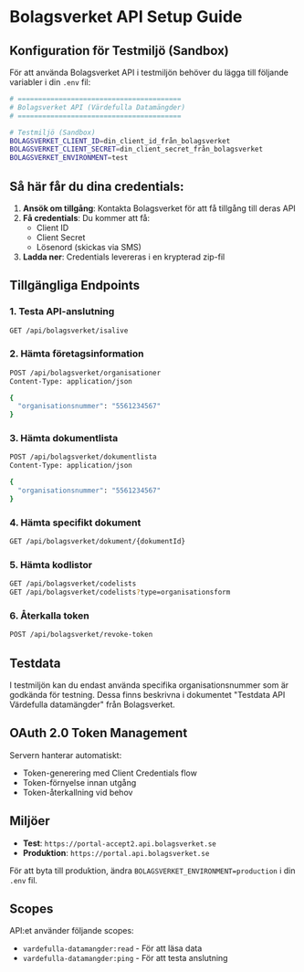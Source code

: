 # Bolagsverket API Setup Guide

## Konfiguration för Testmiljö (Sandbox)

För att använda Bolagsverket API i testmiljön behöver du lägga till följande variabler i din `.env` fil:

```bash
# ========================================
# Bolagsverket API (Värdefulla Datamängder)
# ========================================

# Testmiljö (Sandbox)
BOLAGSVERKET_CLIENT_ID=din_client_id_från_bolagsverket
BOLAGSVERKET_CLIENT_SECRET=din_client_secret_från_bolagsverket
BOLAGSVERKET_ENVIRONMENT=test
```

## Så här får du dina credentials:

1. **Ansök om tillgång**: Kontakta Bolagsverket för att få tillgång till deras API
2. **Få credentials**: Du kommer att få:
   - Client ID
   - Client Secret
   - Lösenord (skickas via SMS)
3. **Ladda ner**: Credentials levereras i en krypterad zip-fil

## Tillgängliga Endpoints

### 1. Testa API-anslutning
```bash
GET /api/bolagsverket/isalive
```

### 2. Hämta företagsinformation
```bash
POST /api/bolagsverket/organisationer
Content-Type: application/json

{
  "organisationsnummer": "5561234567"
}
```

### 3. Hämta dokumentlista
```bash
POST /api/bolagsverket/dokumentlista
Content-Type: application/json

{
  "organisationsnummer": "5561234567"
}
```

### 4. Hämta specifikt dokument
```bash
GET /api/bolagsverket/dokument/{dokumentId}
```

### 5. Hämta kodlistor
```bash
GET /api/bolagsverket/codelists
GET /api/bolagsverket/codelists?type=organisationsform
```

### 6. Återkalla token
```bash
POST /api/bolagsverket/revoke-token
```

## Testdata

I testmiljön kan du endast använda specifika organisationsnummer som är godkända för testning. Dessa finns beskrivna i dokumentet "Testdata API Värdefulla datamängder" från Bolagsverket.

## OAuth 2.0 Token Management

Servern hanterar automatiskt:
- Token-generering med Client Credentials flow
- Token-förnyelse innan utgång
- Token-återkallning vid behov

## Miljöer

- **Test**: `https://portal-accept2.api.bolagsverket.se`
- **Produktion**: `https://portal.api.bolagsverket.se`

För att byta till produktion, ändra `BOLAGSVERKET_ENVIRONMENT=production` i din `.env` fil.

## Scopes

API:et använder följande scopes:
- `vardefulla-datamangder:read` - För att läsa data
- `vardefulla-datamangder:ping` - För att testa anslutning
